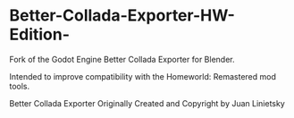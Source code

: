 # Better-Collada-Exporter-HW-Edition-
Fork of the Godot Engine Better Collada Exporter for Blender. 

Intended to improve compatibility with the Homeworld: Remastered mod tools.

Better Collada Exporter Originally Created and Copyright by Juan Linietsky
